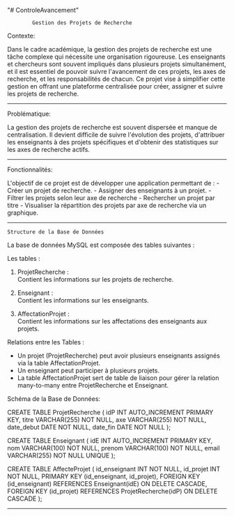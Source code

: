 "# ControleAvancement" 
    

            Gestion des Projets de Recherche

Contexte:

Dans le cadre académique, la gestion des projets de recherche est une tâche complexe qui nécessite une organisation rigoureuse. Les enseignants et chercheurs sont souvent impliqués dans plusieurs projets simultanément, et il est essentiel de pouvoir suivre l'avancement de ces projets, les axes de recherche, et les responsabilités de chacun. Ce projet vise à simplifier cette gestion en offrant une plateforme centralisée pour créer, assigner et suivre les projets de recherche.

-----------------------------------------------------------------

Problématique:

La gestion des projets de recherche est souvent dispersée et manque de centralisation. Il devient difficile de suivre l'évolution des projets, d'attribuer les enseignants à des projets spécifiques et d'obtenir des statistiques sur les axes de recherche actifs.

-----------------------------------------------------------------
Fonctionnalités:

L'objectif de ce projet est de développer une application permettant de :
               - Créer un projet de recherche.
               - Assigner des enseignants à un projet.
               - Filtrer les projets selon leur axe de recherche
               - Rechercher un projet par titre
               - Visualiser la répartition des projets par axe de recherche via un graphique.

------------------------------------------------------------------
    Structure de la Base de Données 
      
La base de données MySQL est composée des tables suivantes : 

Les tables :  

1. ProjetRecherche :  
   Contient les informations sur les projets de recherche.  

2. Enseignant :  
   Contient les informations sur les enseignants.  

3. AffectationProjet :  
   Contient les informations sur les affectations des enseignants aux projets. 
   
Relations entre les Tables :  

- Un projet (ProjetRecherche) peut avoir plusieurs enseignants assignés via la table AffectationProjet.  
- Un enseignant peut participer à plusieurs projets.  
- La table AffectationProjet sert de table de liaison pour gérer la relation many-to-many entre ProjetRecherche et Enseignant.  


Schéma de la Base de Données:

CREATE TABLE ProjetRecherche (
    idP INT AUTO_INCREMENT PRIMARY KEY,
    titre VARCHAR(255) NOT NULL,
    axe VARCHAR(255) NOT NULL,
    date_debut DATE NOT NULL,
    date_fin DATE NOT NULL
);

CREATE TABLE Enseignant (
    idE INT AUTO_INCREMENT PRIMARY KEY,
    nom VARCHAR(100) NOT NULL,
    prenom VARCHAR(100) NOT NULL,
    email VARCHAR(255) NOT NULL UNIQUE
);


CREATE TABLE AffecteProjet (
    id_enseignant INT NOT NULL,
    id_projet INT NOT NULL,
    PRIMARY KEY (id_enseignant, id_projet),
    FOREIGN KEY (id_enseignant) REFERENCES Enseignant(idE) ON DELETE CASCADE,
    FOREIGN KEY (id_projet) REFERENCES ProjetRecherche(idP) ON DELETE CASCADE
);

------------------------------------------------------------------------------------------------------


